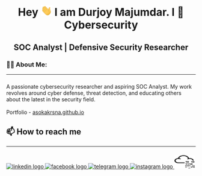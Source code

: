 <br clear="both">

<h1 align="center">Hey <img src="https://raw.githubusercontent.com/KevinPatel04/KevinPatel04/master/Hi.gif" width="30px"> I am Durjoy Majumdar. I 💙 Cybersecurity</h1>

###

<h2 align="center">SOC Analyst | Defensive Security Researcher</h2>

###

<h3 align="left">👨‍💻 About Me:</h3>

---

###
<p align="left">A passionate cybersecurity researcher and aspiring SOC Analyst. My work revolves around cyber defense, threat detection, and educating others about the latest in the security field. <br><br>Portfolio - <a href="https://asokakrsna.github.io/" target="_blank">asokakrsna.github.io</a></a></p>

<h2 align="left">📫 How to reach me</h2>

---

###

<div align="left">
  <a href="https://www.linkedin.com/in/durjoy-majumdar/" target="_blank">
    <img src="https://raw.githubusercontent.com/maurodesouza/profile-readme-generator/master/src/assets/icons/social/linkedin/default.svg" width="55" height="35" alt="linkedin logo"  />
  </a>
  <a href="https://www.facebook.com/AsokaKrsna" target="_blank">
    <img src="https://raw.githubusercontent.com/maurodesouza/profile-readme-generator/master/src/assets/icons/social/facebook/default.svg" width="55" height="35" alt="facebook logo"  />
  </a>
  <a href="https://t.me/as0kakrsna" target="_blank">
    <img src="https://raw.githubusercontent.com/maurodesouza/profile-readme-generator/master/src/assets/icons/social/telegram/default.svg" width="55" height="35" alt="telegram logo"  />
  </a>
  <a href="https://www.instagram.com/asokakrsna/" target="_blank">
    <img src="https://raw.githubusercontent.com/maurodesouza/profile-readme-generator/master/src/assets/icons/social/instagram/default.svg" width="55" height="35" alt="instagram logo"  />
  </a>
  <a href="https://tryhackme.com/r/p/AsokaKrsna" target="_blank">
    <img src="https://raw.githubusercontent.com/maurodesouza/profile-readme-generator/master/src/assets/icons/social/tryhackme/default.svg" width="55" height="35" alt="tryhackme logo"  />
  </a>
</div>

###
